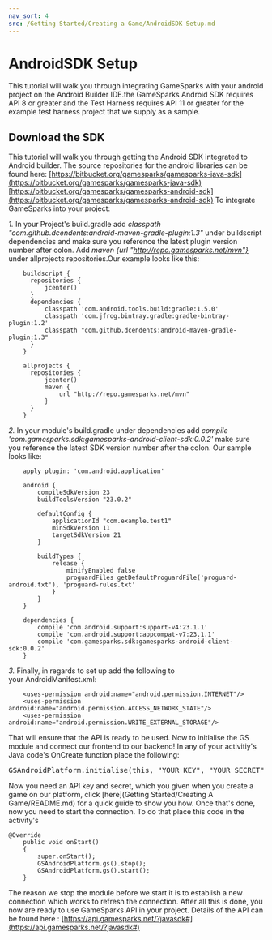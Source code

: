 ```yaml
---
nav_sort: 4
src: /Getting Started/Creating a Game/AndroidSDK Setup.md
---
```


# AndroidSDK Setup

This tutorial will walk you through integrating GameSparks with your android project on the Android Builder IDE.the GameSparks Android SDK requires API 8 or greater and the Test Harness requires API 11 or greater for the example test harness project that we supply as a sample.

## Download the SDK

This tutorial will walk you through getting the Android SDK integrated to Android builder. The source repositories for the android libraries can be found here: [https://bitbucket.org/gamesparks/gamesparks-java-sdk](https://bitbucket.org/gamesparks/gamesparks-java-sdk) [https://bitbucket.org/gamesparks/gamesparks-android-sdk](https://bitbucket.org/gamesparks/gamesparks-android-sdk) To integrate GameSparks into your project:

*1.*  In your Project's build.gradle add *classpath "com.github.dcendents:android-maven-gradle-plugin:1.3"* under buildscript dependencies and make sure you reference the latest plugin version number after colon. Add *maven {url "http://repo.gamesparks.net/mvn"}* under allprojects repositories.Our example looks like this:

```
    buildscript {
      repositories {
          jcenter()
      }
      dependencies {
          classpath 'com.android.tools.build:gradle:1.5.0'
          classpath 'com.jfrog.bintray.gradle:gradle-bintray-plugin:1.2'
          classpath "com.github.dcendents:android-maven-gradle-plugin:1.3"
      }
    }

    allprojects {
      repositories {
          jcenter()
          maven {
              url "http://repo.gamesparks.net/mvn"
          }
      }
    }
```

*2.*  In your module's build.gradle under dependencies add *compile 'com.gamesparks.sdk:gamesparks-android-client-sdk:0.0.2'* make sure you reference the latest SDK version number after the colon. Our sample looks like:

```
    apply plugin: 'com.android.application'

    android {
        compileSdkVersion 23
        buildToolsVersion "23.0.2"

        defaultConfig {
            applicationId "com.example.test1"
            minSdkVersion 11
            targetSdkVersion 21
        }

        buildTypes {
            release {
                minifyEnabled false
                proguardFiles getDefaultProguardFile('proguard-android.txt'), 'proguard-rules.txt'
            }
        }
    }

    dependencies {
        compile 'com.android.support:support-v4:23.1.1'
        compile 'com.android.support:appcompat-v7:23.1.1'
        compile 'com.gamesparks.sdk:gamesparks-android-client-sdk:0.0.2'
    }
```

*3.*  Finally, in regards to set up add the following to your AndroidManifest.xml:
```
    <uses-permission android:name="android.permission.INTERNET"/>
    <uses-permission android:name="android.permission.ACCESS_NETWORK_STATE"/>
    <uses-permission android:name="android.permission.WRITE_EXTERNAL_STORAGE"/>
```
That will ensure that the API is ready to be used. Now to initialise the GS module and connect our frontend to our backend! In any of your activitiy's Java code's OnCreate function place the following:

<pre>GSAndroidPlatform.initialise(this, "YOUR KEY", "YOUR SECRET", false, true);</pre>

Now you need an API key and secret, which you given when you create a game on our platform, click [here](Getting Started/Creating A Game/README.md) for a quick guide to show you how. Once that's done, now you need to start the connection. To do that place this code in the activity's

```
@Override
	public void onStart()
	{
		super.onStart();
		GSAndroidPlatform.gs().stop();
		GSAndroidPlatform.gs().start();
	}
```

The reason we stop the module before we start it is to establish a new connection which works to refresh the connection. After all this is done, you now are ready to use GameSparks API in your project. Details of the API can be found here : [https://api.gamesparks.net/?javasdk#](https://api.gamesparks.net/?javasdk#)
